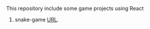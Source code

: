 This repository include some game projects using React

1. snake-game [URL](https://github.com/LuWang0211/snake-game.git).

